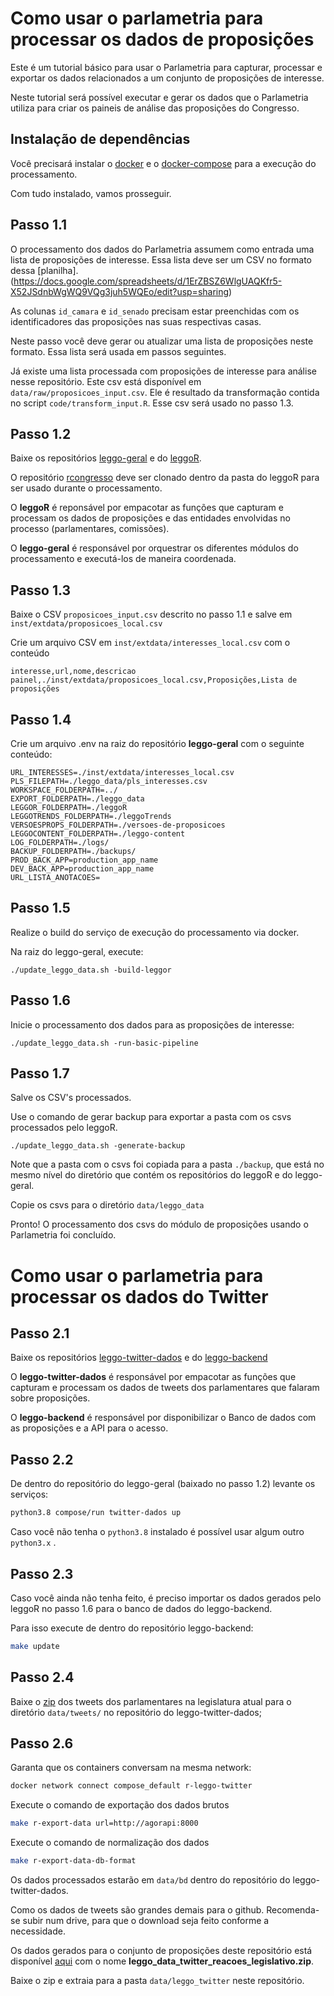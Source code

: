 # Como usar o parlametria para processar os dados de proposições

Este é um tutorial básico para usar o Parlametria para capturar, processar e exportar os dados relacionados a um conjunto de proposições de interesse. 

Neste tutorial será possível executar e gerar os dados que o Parlametria utiliza para criar os paineis de análise das proposições do Congresso.

## Instalação de dependências
Você precisará instalar o [docker](https://docs.docker.com/install/linux/docker-ce/ubuntu/#install-docker-ce) e o [docker-compose](https://docs.docker.com/compose/install/) para a execução do processamento.

Com tudo instalado, vamos prosseguir.

## Passo 1.1

O processamento dos dados do Parlametria assumem como entrada uma lista de proposições de interesse. Essa lista deve ser um CSV no formato dessa [planilha].(https://docs.google.com/spreadsheets/d/1ErZBSZ6WlgUAQKfr5-X52JSdnbWgWQ9VQg3juh5WQEo/edit?usp=sharing)

As colunas `id_camara` e `id_senado` precisam estar preenchidas com os identificadores das proposições nas suas respectivas casas.

Neste passo você deve gerar ou atualizar uma lista de proposições neste formato. Essa lista será usada em passos seguintes.

Já existe uma lista processada com proposições de interesse para análise nesse repositório. Este csv está disponível em `data/raw/proposicoes_input.csv`. Ele é resultado da transformação contida no script `code/transform_input.R`. Esse csv será usado no passo 1.3.

## Passo 1.2

Baixe os repositórios [leggo-geral](https://github.com/parlametria/leggo-geral) e do [leggoR](https://github.com/parlametria/leggor). 

O repositório [rcongresso](https://github.com/analytics-ufcg/rcongresso) deve ser clonado dentro da pasta do leggoR para ser usado durante o processamento.

O **leggoR** é reponsável por empacotar as funções que capturam e processam os dados de proposições e das entidades envolvidas no processo (parlamentares, comissões).

O **leggo-geral** é responsável por orquestrar os diferentes módulos do processamento e executá-los de maneira coordenada.

## Passo 1.3

Baixe o CSV `proposicoes_input.csv` descrito no passo 1.1 e salve em `inst/extdata/proposicoes_local.csv`

Crie um arquivo CSV em `inst/extdata/interesses_local.csv` com o conteúdo

```csv
interesse,url,nome,descricao
painel,./inst/extdata/proposicoes_local.csv,Proposições,Lista de proposições
```

## Passo 1.4

Crie um arquivo .env na raiz do repositório **leggo-geral** com o seguinte conteúdo:

```
URL_INTERESSES=./inst/extdata/interesses_local.csv
PLS_FILEPATH=./leggo_data/pls_interesses.csv
WORKSPACE_FOLDERPATH=../
EXPORT_FOLDERPATH=./leggo_data
LEGGOR_FOLDERPATH=./leggoR
LEGGOTRENDS_FOLDERPATH=./leggoTrends
VERSOESPROPS_FOLDERPATH=./versoes-de-proposicoes
LEGGOCONTENT_FOLDERPATH=./leggo-content
LOG_FOLDERPATH=./logs/
BACKUP_FOLDERPATH=./backups/
PROD_BACK_APP=production_app_name
DEV_BACK_APP=production_app_name
URL_LISTA_ANOTACOES=
```

## Passo 1.5

Realize o build do serviço de execução do processamento via docker.

Na raiz do leggo-geral, execute:
```
./update_leggo_data.sh -build-leggor
```

## Passo 1.6

Inicie o processamento dos dados para as proposições de interesse:

```
./update_leggo_data.sh -run-basic-pipeline
```

## Passo 1.7

Salve os CSV's processados.

Use o comando de gerar backup para exportar a pasta com os csvs processados pelo leggoR.

```
./update_leggo_data.sh -generate-backup
```

Note que a pasta com o csvs foi copiada para a pasta `./backup`, que está no mesmo nível do diretório que contém os repositórios do leggoR e do leggo-geral.

Copie os csvs para o diretório `data/leggo_data`

Pronto! O processamento dos csvs do módulo de proposições usando o Parlametria foi concluído.


# Como usar o parlametria para processar os dados do Twitter

## Passo 2.1

Baixe os repositórios [leggo-twitter-dados](https://github.com/parlametria/leggo-twitter-dados) e do [leggo-backend](https://github.com/parlametria/leggo-backend)

O **leggo-twitter-dados** é responsável por empacotar as funções que capturam e processam os dados de tweets dos parlamentares que falaram sobre proposições.

O **leggo-backend** é responsável por disponibilizar o Banco de dados com as proposições e a API para o acesso.

## Passo 2.2

De dentro do repositório do leggo-geral (baixado no passo 1.2) levante os serviços:

```sh
python3.8 compose/run twitter-dados up
```

Caso você não tenha o `python3.8` instalado é possível usar algum outro `python3.x` .

## Passo 2.3

Caso você ainda não tenha feito, é preciso importar os dados gerados pelo leggoR no passo 1.6 para o banco de dados do leggo-backend.

Para isso execute de dentro do repositório leggo-backend:

```sh
make update
```

## Passo 2.4

Baixe o [zip](https://drive.google.com/file/d/1q0lW1vFrfEppgMG-wGmaxRhnB1JRLyVR/view) dos tweets dos parlamentares na legislatura atual para o diretório `data/tweets/` no repositório do leggo-twitter-dados;


## Passo 2.6


Garanta que os containers conversam na mesma network:
```sh
docker network connect compose_default r-leggo-twitter
```

Execute o comando de exportação dos dados brutos
```sh
make r-export-data url=http://agorapi:8000
```

Execute o comando de normalização dos dados
```sh
make r-export-data-db-format
```

Os dados processados estarão em `data/bd` dentro do repositório do leggo-twitter-dados.

Como os dados de tweets são grandes demais para o github. Recomenda-se subir num drive, para que o download seja feito conforme a necessidade.

Os dados gerados para o conjunto de proposições deste repositório está disponível [aqui](https://drive.google.com/drive/folders/197N0XPbo6JwMxeUBy527botZIB1MJ6AU?usp=sharing) com o nome **leggo_data_twitter_reacoes_legislativo.zip**.

Baixe o zip e extraia para a pasta `data/leggo_twitter` neste repositório.